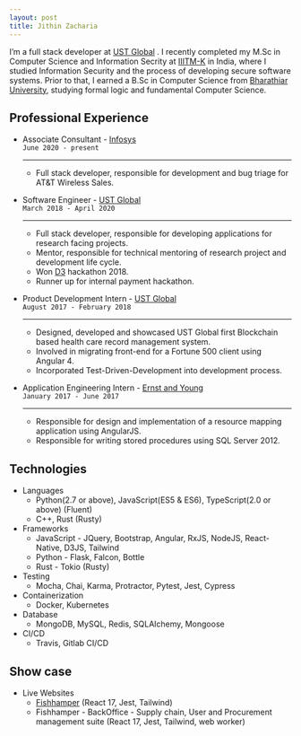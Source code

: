 ```yaml
---
layout: post
title: Jithin Zacharia
---
```


I’m a full stack developer at <a href="https://www.ust-global.com/">UST Global</a> . I recently completed my M.Sc in Computer Science and Information Secrity at <a href="https://www.iiitmk.ac.in/">IIITM-K</a> in India, where I studied Information Security and the process of developing secure software systems. Prior to that, I earned a B.Sc in Computer Science from <a href="https://www.b-u.ac.in/">Bharathiar University</a>, studying formal logic and fundamental Computer Science.

## Professional Experience

* Associate Consultant - [Infosys](https://www.infosys.com)<br/>
    `June 2020 - present`
    ___________________________________________________________________

    * Full stack developer, responsible for development and bug triage for AT&T Wireless Sales.

* Software Engineer - [UST Global](https://www.ust-global.com)<br/>
    `March 2018 - April 2020`
    ___________________________________________________________________

    * Full stack developer, responsible for developing applications for research facing projects.
    * Mentor, responsible for technical mentoring of research project and development life cycle.
    * Won [D3](https://d3.ust-global.com/) hackathon 2018.
    * Runner up for internal payment hackathon.

* Product Development Intern - [UST Global](https://www.ust-global.com)<br/>
    `August 2017 - February 2018`
    ___________________________________________________________________

    * Designed, developed and showcased UST Global first Blockchain based health care record management system.
    * Involved in migrating front-end for a Fortune 500 client using Angular 4.
    * Incorporated Test-Driven-Development into development process.

* Application Engineering Intern - [Ernst and Young](https://www.ey.com/)<br/>
    `January 2017 - June 2017`
    __________________________________________________________________

    * Responsible for design and implementation of a resource mapping application using AngularJS.
    * Responsible for writing stored procedures using SQL Server 2012.


## Technologies

* Languages
    * Python(2.7 or above), JavaScript(ES5 & ES6), TypeScript(2.0 or above) (Fluent)
    * C++, Rust (Rusty)
* Frameworks
    * JavaScript - JQuery, Bootstrap, Angular, RxJS, NodeJS, React-Native, D3JS, Tailwind
    * Python - Flask, Falcon, Bottle
    * Rust - Tokio (Rusty)
* Testing
    * Mocha, Chai, Karma, Protractor, Pytest, Jest, Cypress
* Containerization
    * Docker, Kubernetes
* Database
    * MongoDB, MySQL, Redis, SQLAlchemy, Mongoose
* CI/CD
    * Travis, Gitlab CI/CD


## Show case

* Live Websites
  * [Fishhamper](http://fishhamper.com) (React 17, Jest, Tailwind)
  * Fishhamper - BackOffice - Supply chain, User and Procurement management suite (React 17, Jest, Tailwind, web worker)
